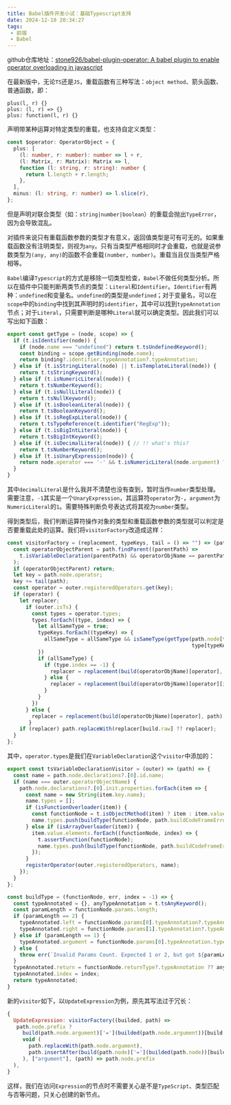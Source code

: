 ```yaml
---
title: Babel插件开发小试：基础Typescript支持
date: 2024-12-10 20:34:27
tags:
 - 前端
 - Babel
---
```


github仓库地址：[stone926/babel-plugin-operator: A babel plugin to enable operator overloading in javascript](https://github.com/stone926/babel-plugin-operator)

在最新版中，无论`TS`还是`JS`，重载函数有三种写法：`object method`、箭头函数、普通函数，即：

```
plus(l, r) {}
plus: (l, r) => {}
plus: function(l, r) {}
```

声明带某种运算对特定类型的重载，也支持自定义类型：

```typescript
const $operator: OperatorObject = {
  plus: [
    (l: number, r: number): number => l + r,
    (l: Matrix, r: Matrix): Matrix => l,
    function (l: string, r: string): number {
      return l.length + r.length;
    },
  ],
  minus: (l: string, r: number) => l.slice(r),
};
```

但是声明对联合类型（如：`string|number|boolean`）的重载会抛出`TypeError`，因为会导致混乱。

对插件来说只有重载函数参数的类型才有意义，返回值类型是可有可无的。如果重载函数没有注明类型，则视为`any`。只有当类型严格相同时才会重载，也就是说参数类型为`(any, any)`的函数不会重载`(number, number)`。重载当且仅当类型严格相等。

`Babel`编译`Typescript`的方式是移除一切类型检查，`Babel`不做任何类型分析。所以在插件中只能判断两类节点的类型：`Literal`和`Identifier`。`Identifier`有两种：`undefined`和变量名。`undefined`的类型是`undefined`；对于变量名，可以在`scope`中的`binding`中找到其声明时的`identifier`，其中可以找到`typeAnnotation`节点；对于`Literal`，只需要判断是哪种`Literal`就可以确定类型。因此我们可以写出如下函数：

```js
export const getType = (node, scope) => {
  if (t.isIdentifier(node)) {
    if (node.name === "undefined") return t.tsUndefinedKeyword();
    const binding = scope.getBinding(node.name);
    return binding?.identifier.typeAnnotation?.typeAnnotation;
  } else if (t.isStringLiteral(node) || t.isTemplateLiteral(node)) {
    return t.tsStringKeyword();
  } else if (t.isNumericLiteral(node)) {
    return t.tsNumberKeyword();
  } else if (t.isNullLiteral(node)) {
    return t.tsNullKeyword();
  } else if (t.isBooleanLiteral(node)) {
    return t.tsBooleanKeyword();
  } else if (t.isRegExpLiteral(node)) {
    return t.tsTypeReference(t.identifier("RegExp"));
  } else if (t.isBigIntLiteral(node)) {
    return t.tsBigIntKeyword();
  } else if (t.isDecimalLiteral(node)) { // !! what's this?
    return t.tsNumberKeyword();
  } else if (t.isUnaryExpression(node)) {
    return node.operator === '-' && t.isNumericLiteral(node.argument) ? t.tsNumberKeyword() : undefined;
  }
}
```

其中`decimalLiteral`是什么我并不清楚也没有查到，暂时当作`number`类型处理。需要注意，`-1`其实是一个`UnaryExpression`，其运算符`operator`为`-`，`argument`为`NumericLiteral`的`1`。需要特殊判断负号表达式将其视为`number`类型。

得到类型后，我们判断运算符操作对象的类型和重载函数参数的类型就可以判定是否要重载此处的运算。我们将`visitorFactory`改造成这样：

```js
const visitorFactory = (replacement, typeKeys, tail = () => "") => (path) => {
  const operatorObjectParent = path.findParent((parentPath) =>
    t.isVariableDeclaration(parentPath) && operatorObjName == parentPath.node.declarations?.[0].id.name
  );
  if (operatorObjectParent) return;
  let key = path.node.operator;
  key += tail(path);
  const operator = outer.registeredOperators.get(key);
  if (operator) {
    let replacer;
      if (outer.isTs) {
        const types = operator.types;
        types.forEach((type, index) => {
          let allSameType = true;
          typeKeys.forEach((typeKey) => {
            allSameType = allSameType && isSameType(getType(path.node[typeKey], path.scope), 
                                                            type[typeKey]);
          })
          if (allSameType) {
            if (type.index == -1) {
              replacer = replacement(build(operatorObjName)[operator], path);
            } else {
              replacer = replacement(build(operatorObjName)[operator][index], path);
            }
          }
        })
      } else {
        replacer = replacement(build(operatorObjName)[operator], path);
       }
    if (replacer) path.replaceWith(replacer[build.raw] ?? replacer);
  }
};
```

其中，`operator.types`是我们在`VariableDeclaration`这个`visitor`中添加的：

```js
export const tsVariableDeclarationVisitor = (outer) => (path) => {
  const name = path.node.declarations?.[0].id.name;
  if (name === outer.operatorObjectName) {
    path.node.declarations?.[0].init.properties.forEach(item => {
      const name = new String(item.key.name);
      name.types = [];
      if (isFunctionOverloader(item)) {
        const functionNode = t.isObjectMethod(item) ? item : item.value;
        name.types.push(buildType(functionNode, path.buildCodeFrameError));
      } else if (isArrayOverloader(item)) {
        item.value.elements.forEach((functionNode, index) => {
          t.assertFunction(functionNode);
          name.types.push(buildType(functionNode, path.buildCodeFrameError, index));
        });
      }
      registerOperator(outer.registeredOperators, name);
    });
  }
};

const buildType = (functionNode, err, index = -1) => {
  const typeAnnotated = {}, anyTypeAnnotation = t.tsAnyKeyword();
  const paramLength = functionNode.params.length;
  if (paramLength == 2) {
    typeAnnotated.left = functionNode.params[0].typeAnnotation?.typeAnnotation ?? anyTypeAnnotation;
    typeAnnotated.right = functionNode.params[1].typeAnnotation?.typeAnnotation ?? anyTypeAnnotation;
  } else if (paramLength == 1) {
    typeAnnotated.argument = functionNode.params[0].typeAnnotation.typeAnnotation;
  } else {
    throw err(`Invalid Params Count. Expected 1 or 2, but got ${paramLength}`);
  }
  typeAnnotated.return = functionNode.returnType?.typeAnnotation ?? anyTypeAnnotation;
  typeAnnotated.index = index;
  return typeAnnotated;
}
```

新的`visitor`如下，以`UpdateExpression`为例，原先其写法过于冗长：

```js
{
  UpdateExpression: visitorFactory((builded, path) =>
   path.node.prefix ?
     build(path.node.argument)['='](builded(path.node.argument))[build.raw] :
     void (
       path.replaceWith(path.node.argument),
       path.insertAfter(build(path.node)['='](builded(path.node))[build.raw])
     ), ["argument"], (path) => path.node.prefix
  ),
}
```

这样，我们在访问`Expression`的节点时不需要关心是不是`TypeScript`、类型匹配与否等问题，只关心创建的新节点。

